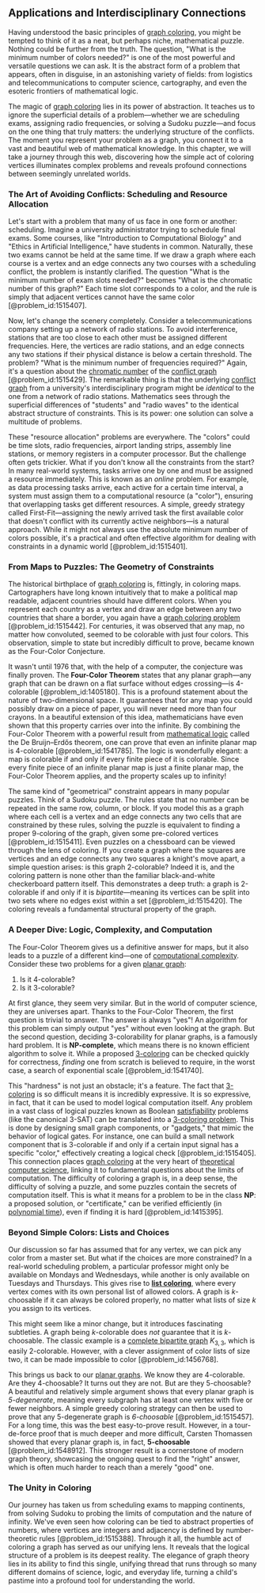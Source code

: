 ## Applications and Interdisciplinary Connections

Having understood the basic principles of [graph coloring](@article_id:157567), you might be tempted to think of it as a neat, but perhaps niche, mathematical puzzle. Nothing could be further from the truth. The question, "What is the minimum number of colors needed?" is one of the most powerful and versatile questions we can ask. It is the abstract form of a problem that appears, often in disguise, in an astonishing variety of fields: from logistics and telecommunications to computer science, cartography, and even the esoteric frontiers of mathematical logic.

The magic of [graph coloring](@article_id:157567) lies in its power of abstraction. It teaches us to ignore the superficial details of a problem—whether we are scheduling exams, assigning radio frequencies, or solving a Sudoku puzzle—and focus on the one thing that truly matters: the underlying structure of the conflicts. The moment you represent your problem as a graph, you connect it to a vast and beautiful web of mathematical knowledge. In this chapter, we will take a journey through this web, discovering how the simple act of coloring vertices illuminates complex problems and reveals profound connections between seemingly unrelated worlds.

### The Art of Avoiding Conflicts: Scheduling and Resource Allocation

Let's start with a problem that many of us face in one form or another: scheduling. Imagine a university administrator trying to schedule final exams. Some courses, like "Introduction to Computational Biology" and "Ethics in Artificial Intelligence," have students in common. Naturally, these two exams cannot be held at the same time. If we draw a graph where each course is a vertex and an edge connects any two courses with a scheduling conflict, the problem is instantly clarified. The question "What is the minimum number of exam slots needed?" becomes "What is the chromatic number of this graph?" Each time slot corresponds to a color, and the rule is simply that adjacent vertices cannot have the same color [@problem_id:1515407].

Now, let's change the scenery completely. Consider a telecommunications company setting up a network of radio stations. To avoid interference, stations that are too close to each other must be assigned different frequencies. Here, the vertices are radio stations, and an edge connects any two stations if their physical distance is below a certain threshold. The problem? "What is the minimum number of frequencies required?" Again, it's a question about the [chromatic number](@article_id:273579) of the [conflict graph](@article_id:272346) [@problem_id:1515429]. The remarkable thing is that the underlying [conflict graph](@article_id:272346) from a university's interdisciplinary program might be *identical* to the one from a network of radio stations. Mathematics sees through the superficial differences of "students" and "radio waves" to the identical abstract structure of constraints. This is its power: one solution can solve a multitude of problems.

These "resource allocation" problems are everywhere. The "colors" could be time slots, radio frequencies, airport landing strips, assembly line stations, or memory registers in a computer processor. But the challenge often gets trickier. What if you don't know all the constraints from the start? In many real-world systems, tasks arrive one by one and must be assigned a resource immediately. This is known as an *online* problem. For example, as data processing tasks arrive, each active for a certain time interval, a system must assign them to a computational resource (a "color"), ensuring that overlapping tasks get different resources. A simple, greedy strategy called First-Fit—assigning the newly arrived task the first available color that doesn't conflict with its currently active neighbors—is a natural approach. While it might not always use the absolute minimum number of colors possible, it's a practical and often effective algorithm for dealing with constraints in a dynamic world [@problem_id:1515401].

### From Maps to Puzzles: The Geometry of Constraints

The historical birthplace of [graph coloring](@article_id:157567) is, fittingly, in coloring maps. Cartographers have long known intuitively that to make a political map readable, adjacent countries should have different colors. When you represent each country as a vertex and draw an edge between any two countries that share a border, you again have a [graph coloring problem](@article_id:262828) [@problem_id:1515442]. For centuries, it was observed that any map, no matter how convoluted, seemed to be colorable with just four colors. This observation, simple to state but incredibly difficult to prove, became known as the Four-Color Conjecture.

It wasn't until 1976 that, with the help of a computer, the conjecture was finally proven. The **Four-Color Theorem** states that any planar graph—any graph that can be drawn on a flat surface without edges crossing—is 4-colorable [@problem_id:1405180]. This is a profound statement about the nature of two-dimensional space. It guarantees that for any map you could possibly draw on a piece of paper, you will never need more than four crayons. In a beautiful extension of this idea, mathematicians have even shown that this property carries over into the infinite. By combining the Four-Color Theorem with a powerful result from [mathematical logic](@article_id:140252) called the De Bruijn–Erdős theorem, one can prove that even an infinite planar map is 4-colorable [@problem_id:1541785]. The logic is wonderfully elegant: a map is colorable if and only if every finite piece of it is colorable. Since every finite piece of an infinite planar map is just a finite planar map, the Four-Color Theorem applies, and the property scales up to infinity!

The same kind of "geometrical" constraint appears in many popular puzzles. Think of a Sudoku puzzle. The rules state that no number can be repeated in the same row, column, or block. If you model this as a graph where each cell is a vertex and an edge connects any two cells that are constrained by these rules, solving the puzzle is equivalent to finding a proper 9-coloring of the graph, given some pre-colored vertices [@problem_id:1515411]. Even puzzles on a chessboard can be viewed through the lens of coloring. If you create a graph where the squares are vertices and an edge connects any two squares a knight's move apart, a simple question arises: is this graph 2-colorable? Indeed it is, and the coloring pattern is none other than the familiar black-and-white checkerboard pattern itself. This demonstrates a deep truth: a graph is 2-colorable if and only if it is *bipartite*—meaning its vertices can be split into two sets where no edges exist within a set [@problem_id:1515420]. The coloring reveals a fundamental structural property of the graph.

### A Deeper Dive: Logic, Complexity, and Computation

The Four-Color Theorem gives us a definitive answer for maps, but it also leads to a puzzle of a different kind—one of [computational complexity](@article_id:146564). Consider these two problems for a given [planar graph](@article_id:269143):
1. Is it 4-colorable?
2. Is it 3-colorable?

At first glance, they seem very similar. But in the world of computer science, they are universes apart. Thanks to the Four-Color Theorem, the first question is trivial to answer. The answer is always "yes"! An algorithm for this problem can simply output "yes" without even looking at the graph. But the second question, deciding 3-colorability for planar graphs, is a famously hard problem. It is **NP-complete**, which means there is no known efficient algorithm to solve it. While a proposed [3-coloring](@article_id:272877) can be checked quickly for correctness, *finding* one from scratch is believed to require, in the worst case, a search of exponential scale [@problem_id:1541740].

This "hardness" is not just an obstacle; it's a feature. The fact that [3-coloring](@article_id:272877) is so difficult means it is incredibly expressive. It is so expressive, in fact, that it can be used to model logical computation itself. Any problem in a vast class of logical puzzles known as Boolean [satisfiability](@article_id:274338) problems (like the canonical 3-SAT) can be translated into a [3-coloring problem](@article_id:276262). This is done by designing small graph components, or "gadgets," that mimic the behavior of logical gates. For instance, one can build a small network component that is 3-colorable if and only if a certain input signal has a specific "color," effectively creating a logical check [@problem_id:1515405]. This connection places [graph coloring](@article_id:157567) at the very heart of [theoretical computer science](@article_id:262639), linking it to fundamental questions about the limits of computation. The difficulty of coloring a graph is, in a deep sense, the difficulty of solving a puzzle, and some puzzles contain the secrets of computation itself. This is what it means for a problem to be in the class **NP**: a proposed solution, or "certificate," can be verified efficiently (in [polynomial time](@article_id:137176)), even if finding it is hard [@problem_id:1415395].

### Beyond Simple Colors: Lists and Choices

Our discussion so far has assumed that for any vertex, we can pick any color from a master set. But what if the choices are more constrained? In a real-world scheduling problem, a particular professor might only be available on Mondays and Wednesdays, while another is only available on Tuesdays and Thursdays. This gives rise to **[list coloring](@article_id:262087)**, where every vertex comes with its own personal list of allowed colors. A graph is $k$-choosable if it can always be colored properly, no matter what lists of size $k$ you assign to its vertices.

This might seem like a minor change, but it introduces fascinating subtleties. A graph being $k$-colorable does *not* guarantee that it is $k$-choosable. The classic example is a [complete bipartite graph](@article_id:275735) $K_{3,3}$, which is easily 2-colorable. However, with a clever assignment of color lists of size two, it can be made impossible to color [@problem_id:1456768].

This brings us back to our [planar graphs](@article_id:268416). We know they are 4-colorable. Are they 4-choosable? It turns out they are not. But are they 5-choosable? A beautiful and relatively simple argument shows that every planar graph is *5-degenerate*, meaning every subgraph has at least one vertex with five or fewer neighbors. A simple greedy coloring strategy can then be used to prove that any 5-degenerate graph is *6-choosable* [@problem_id:1515457]. For a long time, this was the best easy-to-prove result. However, in a tour-de-force proof that is much deeper and more difficult, Carsten Thomassen showed that every planar graph is, in fact, **5-choosable** [@problem_id:1548912]. This stronger result is a cornerstone of modern graph theory, showcasing the ongoing quest to find the "right" answer, which is often much harder to reach than a merely "good" one.

### The Unity in Coloring

Our journey has taken us from scheduling exams to mapping continents, from solving Sudoku to probing the limits of computation and the nature of infinity. We've even seen how coloring can be tied to abstract properties of numbers, where vertices are integers and adjacency is defined by number-theoretic rules [@problem_id:1515388]. Through it all, the humble act of coloring a graph has served as our unifying lens. It reveals that the logical structure of a problem is its deepest reality. The elegance of graph theory lies in its ability to find this single, unifying thread that runs through so many different domains of science, logic, and everyday life, turning a child's pastime into a profound tool for understanding the world.